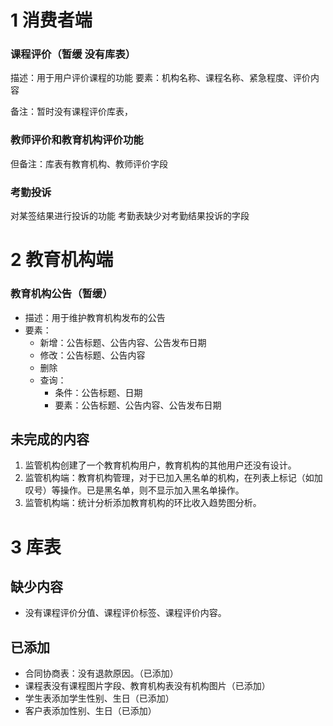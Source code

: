 # 1 消费者端

### 课程评价（暂缓 没有库表）
描述：用于用户评价课程的功能
要素：机构名称、课程名称、紧急程度、评价内容

备注：暂时没有课程评价库表，

### 教师评价和教育机构评价功能

但备注：库表有教育机构、教师评价字段

### 考勤投诉
对某签结果进行投诉的功能
考勤表缺少对考勤结果投诉的字段



# 2 教育机构端
### 教育机构公告（暂缓）
  - 描述：用于维护教育机构发布的公告
  - 要素：
    - 新增：公告标题、公告内容、公告发布日期
    - 修改：公告标题、公告内容
    - 删除
    - 查询：
      - 条件：公告标题、日期
      - 要素：公告标题、公告内容、公告发布日期

## 未完成的内容

1. 监管机构创建了一个教育机构用户，教育机构的其他用户还没有设计。
2. 监管机构端：教育机构管理，对于已加入黑名单的机构，在列表上标记（如加叹号）等操作。已是黑名单，则不显示加入黑名单操作。
3. 监管机构端：统计分析添加教育机构的环比收入趋势图分析。



# 3 库表
## 缺少内容
- 没有课程评价分值、课程评价标签、课程评价内容。

## 已添加
- 合同协商表：没有退款原因。（已添加）
- 课程表没有课程图片字段、教育机构表没有机构图片（已添加）
- 学生表添加学生性别、生日（已添加）
- 客户表添加性别、生日（已添加）










